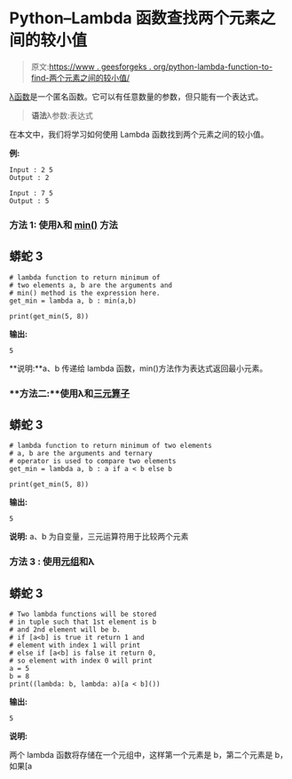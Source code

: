 # Python–Lambda 函数查找两个元素之间的较小值

> 原文:[https://www . geesforgeks . org/python-lambda-function-to-find-两个元素之间的较小值/](https://www.geeksforgeeks.org/python-lambda-function-to-find-the-smaller-value-between-two-elements/)

[λ函数](https://www.geeksforgeeks.org/python-lambda-anonymous-functions-filter-map-reduce/)是一个匿名函数。它可以有任意数量的参数，但只能有一个表达式。

> **语法**λ参数:表达式

在本文中，我们将学习如何使用 Lambda 函数找到两个元素之间的较小值。

**例:**

```
Input : 2 5
Output : 2

Input : 7 5
Output : 5
```

### **方法 1:** 使用λ和 [min()](https://www.geeksforgeeks.org/max-min-python/) 方法

## 蟒蛇 3

```
# lambda function to return minimum of
# two elements a, b are the arguments and
# min() method is the expression here.
get_min = lambda a, b : min(a,b)

print(get_min(5, 8))
```

**输出:**

```
5
```

**说明:**a、b 传递给 lambda 函数，min()方法作为表达式返回最小元素。

### **方法二:**使用λ和[三元算子](https://www.geeksforgeeks.org/ternary-operator-in-python/)

## 蟒蛇 3

```
# lambda function to return minimum of two elements
# a, b are the arguments and ternary
# operator is used to compare two elements
get_min = lambda a, b : a if a < b else b

print(get_min(5, 8))
```

**输出:**

```
5
```

**说明:** a、b 为自变量，三元运算符用于比较两个元素

### **方法 3 :** 使用[元组](https://www.geeksforgeeks.org/python-tuples/)和λ

## 蟒蛇 3

```
# Two lambda functions will be stored
# in tuple such that 1st element is b
# and 2nd element will be b.
# if [a<b] is true it return 1 and
# element with index 1 will print
# else if [a<b] is false it return 0,
# so element with index 0 will print
a = 5
b = 8
print((lambda: b, lambda: a)[a < b]())
```

**输出:**

```
5
```

**说明:**

两个 lambda 函数将存储在一个元组中，这样第一个元素是 b，第二个元素是 b，如果[a
